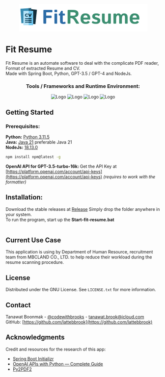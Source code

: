 <!-- PROJECT LOGO -->
<div align="center">
  <a href="https://github.com/lattebbrook/fit-resume/blob/main/brand-logo.png">
    <img src="brand-logo.png" alt="Logo" width="419" height="89">
  </a>
</div>

# Fit Resume
Fit Resume is an automate software to deal with the complicate PDF reader, Format of extracted Resume and CV. <br>Made with Spring Boot, Python, GPT-3.5 / GPT-4 and NodeJs.<br>

<div align="center">
    <h3>Tools / Frameworks and Runtime Environment: </h3>
    <img src="https://miro.medium.com/v2/resize:fit:600/1*V_Kow-0oz7yzfDLc_AMYcg.png" alt="Logo" width="250" height="125">
    <img src="https://upload.wikimedia.org/wikipedia/commons/thumb/c/c3/Python-logo-notext.svg/640px-Python-logo-notext.svg.png" alt="Logo" width="100" height="100">
    <img src="https://upload.wikimedia.org/wikipedia/commons/d/d9/Node.js_logo.svg" alt="Logo" width="150" height="150"">
    <img src="https://static-00.iconduck.com/assets.00/openai-icon-505x512-pr6amibw.png" alt="Logo" width="100" height="100">
</div>

<!-- GETTING STARTED -->
## Getting Started

### Prerequisites:

<b>Python:</b> <a href="">Python 3.11.5</a><br>
<b>Java:</b> <a href="">Java 21</a> preferable Java 21<br> 
<b>NodeJs:</b> <a href="">18.13.0</a><br>

  ```sh
  npm install npm@latest -g
  ```
<b> OpenAI API for GPT-3.5-turbo-16k: </b> Get the API Key at [https://platform.openai.com/account/api-keys](https://platform.openai.com/account/api-keys) <i>(requires to work with the formatter)</i>
## Installation:
Download the stable releases at <a href="https://github.com/lattebbrook/fit-resume/releases">Release</a>
Simply drop the folder anywhere in your system. <br>
To run the program, start up the <b>Start-fit-resume.bat</b><br> <br>

<!-- USER -->
## Current Use Case
This application is using by Department of Human Resource, recruitment team from MBCLAND CO., LTD. to help reduce their workload during the resume scanning procedure.

<!-- LICENSE -->
## License

Distributed under the GNU License. See `LICENSE.txt` for more information.

<!-- CONTACT -->
## Contact

Tanawat Boonmak - [@codewithbrooks](https://x.com/codewithbrooks) - tanawat.brook@icloud.com <br>
GitHub: [https://github.com/lattebbrook](https://github.com/lattebbrook)<br>


<!-- ACKNOWLEDGMENTS -->
## Acknowledgments

Credit and resources for the research of this app:
* [Spring Boot Initializr](https://start.spring.io/)
* [OpenAI APIs with Python — Complete Guide](https://medium.com/@marc.bolle/openai-apis-with-python-complete-guide-d933fb770f95)
* [Py2PDF2](https://pypdf2.readthedocs.io/en/3.0.0/)


